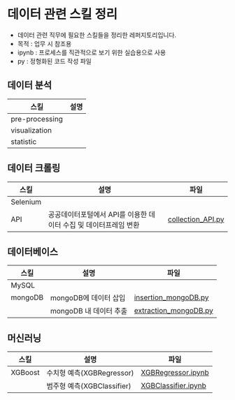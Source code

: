 # 데이터 관련 스킬 정리

- 데이터 관련 직무에 필요한 스킬들을 정리한 레퍼지토리입니다.
- 목적 : 업무 시 참조용
- ipynb : 프로세스를 직관적으로 보기 위한 실습용으로 사용
- py : 정형화된 코드 작성 파일

## 데이터 분석

|스킬|설명|
|--|--|
|pre-processing||
|visualization||
|statistic||

## 데이터 크롤링

|스킬|설명|파일|
|--|--|--|
|Selenium|||
|API|공공데이터포털에서 API를 이용한 데이터 수집 및 데이터프레임 변환|[collection_API.py](https://github.com/SeokcheonMoon/skills_data/blob/main/crawling/API/collection_API.py)|

## 데이터베이스

|스킬|설명|파일|
|--|--|--|
|MySQL|||
|mongoDB|mongoDB에 데이터 삽입|[insertion_mongoDB.py](https://github.com/SeokcheonMoon/skills_data/blob/main/database/mongoDB/insertion_mongoDB.py)|
||mongoDB 내 데이터 추출|[extraction_mongoDB.py](https://github.com/SeokcheonMoon/skills_data/blob/main/database/mongoDB/extraction_mongoDB.py)|

## 머신러닝

|스킬|설명|파일|
|--|--|--|
|XGBoost|수치형 예측(XGBRegressor)|[XGBRegressor.ipynb](https://github.com/SeokcheonMoon/skills_data/blob/main/ML/XGBoost/XGBRegressor.ipynb)|
||범주형 예측(XGBClassifier)|[XGBClassifier.ipynb](https://github.com/SeokcheonMoon/skills_data/blob/main/ML/XGBoost/XGBClassifier.ipynb)|